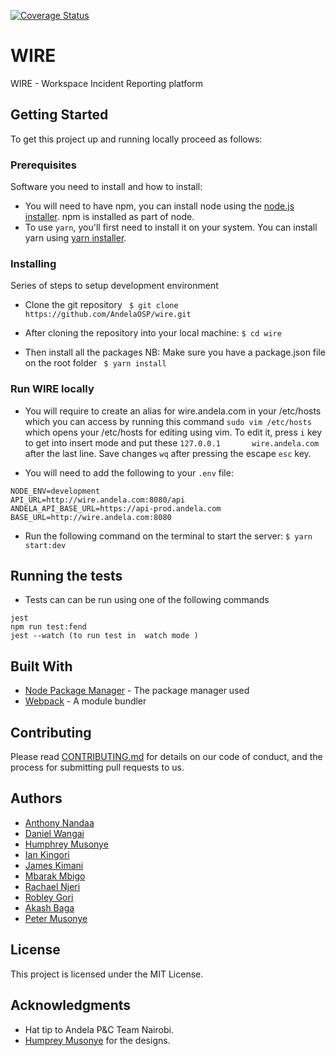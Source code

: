 [![Coverage Status](https://coveralls.io/repos/github/AndelaOSP/wire/badge.svg?branch=develop)](https://coveralls.io/github/AndelaOSP/wire?branch=develop)
# WIRE

WIRE - Workspace Incident Reporting platform

## Getting Started

To get this project up and running locally proceed as follows:

### Prerequisites

Software you need to install and how to install:

 * You will need to have npm, you can install node using the [node.js installer](https://nodejs.org/en/download/). npm is installed as part of node.
 * To use `yarn`, you'll first need to install it on your system. You can install yarn using [yarn installer](https://yarnpkg.com/lang/en/docs/install/#mac-stable).

### Installing

Series of steps to setup development environment

 * Clone the git repository
  ``` $ git clone https://github.com/AndelaOSP/wire.git```

 * After cloning the repository into your local machine:
   ```$ cd wire```

 * Then install all the packages
 NB: Make sure you have a package.json file on the root folder
  ``` $ yarn install```

### Run WIRE locally

* You will require to create an alias for wire.andela.com in your /etc/hosts which you can access by running this command
  ```sudo vim /etc/hosts``` which opens your /etc/hosts for editing using vim.
  To edit it,  press ```i``` key to get into insert mode and put these
   ```127.0.0.1       wire.andela.com``` after the last line.
  Save changes ```wq``` after pressing the escape ```esc``` key.

* You will need to add the following to your `.env` file:
```
NODE_ENV=development
API_URL=http://wire.andela.com:8080/api
ANDELA_API_BASE_URL=https://api-prod.andela.com
BASE_URL=http://wire.andela.com:8080
```

* Run the following command on the terminal to start the server:
  ``` $ yarn start:dev ```

## Running the tests

* Tests can can be run using one of the following commands
```
jest
npm run test:fend
jest --watch (to run test in  watch mode )
```

## Built With

* [Node Package Manager](https://www.npmjs.com/) - The package manager used
* [Webpack](https://webpack.js.org/concepts/) - A module bundler

## Contributing

Please read [CONTRIBUTING.md](https://github.com/AndelaOSP/wire/blob/develop/CONTRIBUTING.md) for details on our code of conduct, and the process for submitting pull requests to us.

## Authors

* [Anthony Nandaa](https://github.com/andela-anandaa)
* [Daniel Wangai](https://github.com/danielwangai)
* [Humphrey Musonye](https://github.com/andela-hms)
* [Ian Kingori](https://github.com/andela-ik)
* [James Kimani](https://github.com/jimmykimani)
* [Mbarak Mbigo](https://github.com/Mbarak-mbigo)
* [Rachael Njeri](https://github.com/RayNjeri)
* [Robley Gori](https://github.com/Nairobley)
* [Akash Baga](https://github.com/akash-011)
* [Peter Musonye](https://github.com/peterpaints)

## License

This project is licensed under the MIT License.

## Acknowledgments

* Hat tip to Andela P&C Team Nairobi.
* [Humprey Musonye](https://github.com/andela-hms) for the designs.
